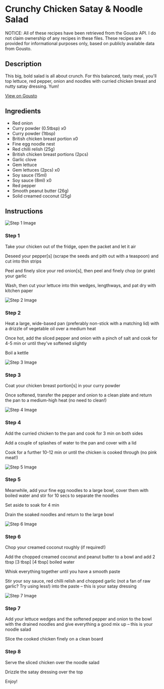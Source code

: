 # Crunchy Chicken Satay & Noodle Salad

NOTICE: All of these recipes have been retrieved from the Gousto API. I do not claim ownership of any recipes in these files. These recipes are provided for informational purposes only, based on publicly available data from Gousto.

## Description

This big, bold salad is all about crunch. For this balanced, tasty meal, you'll top lettuce, red pepper, onion and noodles with curried chicken breast and nutty satay dressing. Yum! 

[View on Gousto](https://www.gousto.co.uk/recipes/cookbook/crunchy-chicken-satay-noodle-salad)

## Ingredients

- Red onion
- Curry powder (0.5tbsp) x0
- Curry powder (1tbsp)
- British chicken breast portion x0
- Fine egg noodle nest
- Red chilli relish (25g)
- British chicken breast portions (2pcs)
- Garlic clove
- Gem lettuce
- Gem lettuces (2pcs) x0
- Soy sauce (15ml)
- Soy sauce (8ml) x0
- Red pepper
- Smooth peanut butter (26g)
- Solid creamed coconut (25g)

## Instructions

![Step 1 Image](https://production-media.gousto.co.uk/cms/recipe-step-image/step-1-1594892231910-x200.jpg)

### Step 1

Take your chicken out of the fridge, open the packet and let it air

Deseed your pepper[s] (scrape the seeds and pith out with a teaspoon) and cut into thin strips

Peel and finely slice your red onion[s], then peel and finely chop (or grate) your garlic

Wash, then cut your lettuce into thin wedges, lengthways, and pat dry with kitchen paper

![Step 2 Image](https://production-media.gousto.co.uk/cms/recipe-step-image/step-2-1594892237912-x200.jpg)

### Step 2

Heat a large, wide-based pan (preferably non-stick with a matching lid) with a drizzle of vegetable oil over a medium heat

Once hot, add the sliced pepper and onion with a pinch of salt and cook for 4-5 min or until they've softened slightly

Boil a kettle

![Step 3 Image](https://production-media.gousto.co.uk/cms/recipe-step-image/Step-5-copy-1595325801595-x200.jpg)

### Step 3

Coat your chicken breast portion[s] in your curry powder

Once softened, transfer the pepper and onion to a clean plate and return the pan to a medium-high heat (no need to clean!)

![Step 4 Image](https://production-media.gousto.co.uk/cms/recipe-step-image/step-4-1595325995690-x200.jpg)

### Step 4

Add the curried chicken to the pan and cook for 3 min on both sides

Add a couple of splashes of water to the pan and cover with a lid

Cook for a further 10-12 min or until the chicken is cooked through (no pink meat!)

![Step 5 Image](https://production-media.gousto.co.uk/cms/recipe-step-image/step-5-1594892251027-x200.jpg)

### Step 5

Meanwhile, add your fine egg noodles to a large bowl, cover them with boiled water and stir for 10 secs to separate the noodles

Set aside to soak for 4 min

Drain the soaked noodles and return to the large bowl

![Step 6 Image](https://production-media.gousto.co.uk/cms/recipe-step-image/step-6-1594892255613-x200.jpg)

### Step 6

Chop your creamed coconut roughly (if required!)

Add the chopped creamed coconut and peanut butter to a bowl and add 2 tbsp<span class="text-purple"> [3 tbsp]</span><span class="text-danger"> [4 tbsp]</span> boiled water

Whisk everything together until you have a smooth paste

Stir your soy sauce, red chilli relish and chopped garlic (not a fan of raw garlic? Try using less!) into the paste – this is your satay dressing

![Step 7 Image](https://production-media.gousto.co.uk/cms/recipe-step-image/step-7-1594892259087-x200.jpg)

### Step 7

Add your lettuce wedges and the softened pepper and onion to the bowl with the drained noodles and give everything a good mix up – this is your noodle salad

Slice the cooked chicken finely on a clean board

### Step 8

Serve the sliced chicken over the noodle salad

Drizzle the satay dressing over the top

Enjoy!

